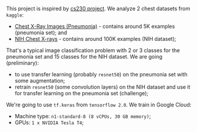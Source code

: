 This project is inspired by [cs230 project](cs230.stanford.edu/projects_spring_2019/reports/18681651.pdf). 
We analyze 2 chest datasets from `kaggle`: 
- [Chest X-Ray Images (Pneumonia)](https://www.kaggle.com/paultimothymooney/chest-xray-pneumonia) - 
contains around 5K examples (pneumonia set); and
- [NIH Chest X-rays](https://www.kaggle.com/nih-chest-xrays/data) - contains around 100K examples 
(NIH dataset);

That's a typical image classification problem with 2 or 3 classes for the pneumonia set and 15 classes
for the NIH dataset. We are going (preliminary):
- to use transfer learning (probably `resnet50`) on the pneumonia set with some augmentation;
- retrain `resnet50` (some convolution layers) on the NIH dataset and use it for transfer learning on the pneumonia set (challenge);

We're going to use `tf.keras` from `tensorflow 2.0`. We train in Google Cloud:
- Machine type: `n1-standard-8 (8 vCPUs, 30 GB memory)`;
- GPUs: `1 x NVIDIA Tesla T4`;